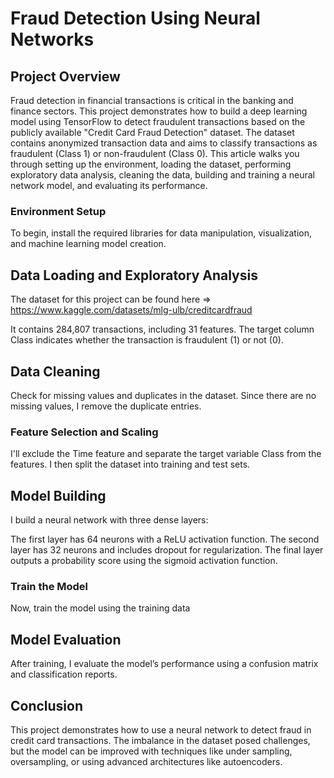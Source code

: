 # Fraud Detection Using Neural Networks
## Project Overview
Fraud detection in financial transactions is critical in the banking and finance sectors. This project demonstrates how to build a deep learning model using TensorFlow to detect fraudulent transactions based on the publicly available "Credit Card Fraud Detection" dataset. The dataset contains anonymized transaction data and aims to classify transactions as fraudulent (Class 1) or non-fraudulent (Class 0).
This article walks you through setting up the environment, loading the dataset, performing exploratory data analysis, cleaning the data, building and training a neural network model, and evaluating its performance.

### Environment Setup
To begin, install the required libraries for data manipulation, visualization, and machine learning model creation.

## Data Loading and Exploratory Analysis
The dataset for this project can be found here =>  https://www.kaggle.com/datasets/mlg-ulb/creditcardfraud

It contains 284,807 transactions, including 31 features. The target column Class indicates whether the transaction is fraudulent (1) or not (0).

## Data Cleaning
Check for missing values and duplicates in the dataset. Since there are no missing values, I remove the duplicate entries.

### Feature Selection and Scaling
I'll exclude the Time feature and separate the target variable Class from the features. I then split the dataset into training and test sets.

## Model Building
I build a neural network with three dense layers:

The first layer has 64 neurons with a ReLU activation function.
The second layer has 32 neurons and includes dropout for regularization.
The final layer outputs a probability score using the sigmoid activation function.

### Train the Model
Now, train the model using the training data

## Model Evaluation
After training, I evaluate the model’s performance using a confusion matrix and classification reports.

## Conclusion
This project demonstrates how to use a neural network to detect fraud in credit card transactions. The imbalance in the dataset posed challenges, but the model can be improved with techniques like under sampling, oversampling, or using advanced architectures like autoencoders.
